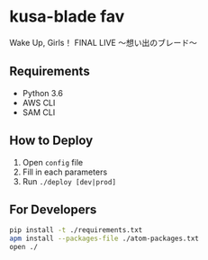 kusa-blade fav
=====

Wake Up, Girls！ FINAL LIVE 〜想い出のブレード〜

## Requirements

- Python 3.6
- AWS CLI
- SAM CLI

## How to Deploy

1. Open `config` file
2. Fill in each parameters
3. Run `./deploy [dev|prod]`


## For Developers

```sh
pip install -t ./requirements.txt
apm install --packages-file ./atom-packages.txt
open ./
```

